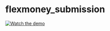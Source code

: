 ﻿# flexmoney_submission



[![Watch the demo](https://ibb.co/bJGsRDn)](https://www.youtube.com/watch?v=uc_ZqWY1o4g)

